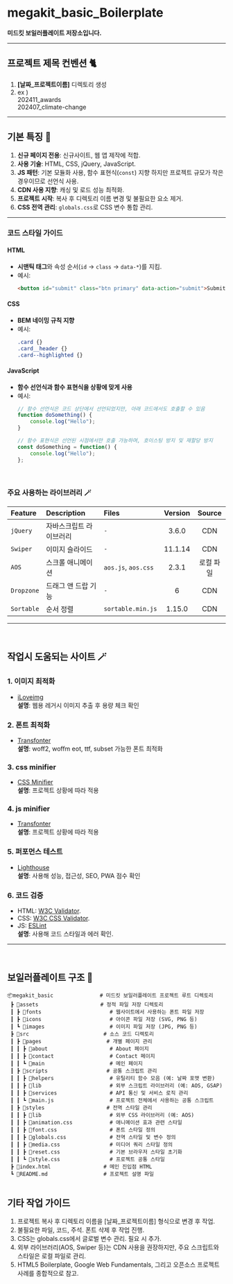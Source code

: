 # megakit_basic_Boilerplate

**미드킷 보일러플레이트 저장소입니다.**  

***

## 프로젝트 제목 컨벤션 🐈

1. **[날짜_프로젝트이름]** 디렉토리 생성
2. ex )  
      202411_awards  
      202407_climate-change
***

## 기본 특징 🐉

1. **신규 페이지 전용**: 신규사이트, 웹 앱 제작에 적합.
2. **사용 기술**: HTML, CSS, jQuery, JavaScript.
3. **JS 패턴**: 기본 모듈화 사용, 함수 표현식(`const`) 지향 하지만 프로젝트 규모가 작은 경우이므로 선언식 사용.
4. **CDN 사용 지향**: 캐싱 및 로드 성능 최적화.
5. **프로젝트 시작**: 복사 후 디렉토리 이름 변경 및 불필요한 요소 제거.
6. **CSS 전역 관리**: `globals.css`로 CSS 변수 통합 관리.

---
### **코드 스타일 가이드**
#### **HTML**
- **시맨틱 태그**와 속성 순서(`id` → `class` → `data-*`)를 지킴.
- 예시:
  ```html
  <button id="submit" class="btn primary" data-action="submit">Submit</button>
  ```
#### **CSS**
- **BEM 네이밍 규칙 지향**
- 예시:
  ```css
  .card {}
  .card__header {}
  .card--highlighted {}
  ```
#### **JavaScript**
- **함수 선언식과 함수 표현식을 상황에 맞게 사용**
- 예시:
  ```javascript
  // 함수 선언식은 코드 상단에서 선언되었지만, 아래 코드에서도 호출할 수 있음
  function doSomething() {
      console.log("Hello");
  }

  // 함수 표현식은 선언된 시점에서만 호출 가능하며, 호이스팅 방지 및 재할당 방지
  const doSomething = function() {
      console.log("Hello");
  };

  ```

<br>  

### **주요 사용하는 라이브러리** 🪄
| Feature          | Description               | Files                             | Version   | Source       |
| :-------------- | :----------------------- | :-------------------------------- | :--------:| :----------: |
| `jQuery`         | 자바스크립트 라이브러리  | `-`             | 3.6.0     | CDN          |
| `Swiper`         | 이미지 슬라이드          | `-` | 11.1.14  | CDN          |
| `AOS`            | 스크롤 애니메이션        | `aos.js`, `aos.css`               | 2.3.1     | 로컬 파일    |
| `Dropzone`       | 드래그 앤 드랍 기능      | `-` | 6       | CDN          |
| `Sortable`       | 순서 정렬                | `sortable.min.js`                 | 1.15.0    | CDN          |

***
<br>

## 작업시 도움되는 사이트 🪄
### 1. 이미지 최적화
  - [iLoveimg](https://www.iloveimg.com/ko/compress-image)  
  **설명**: 웹용 레거시 이미지 추출 후 용량 체크 확인
### 2. 폰트 최적화 
  - [Transfonter](https://transfonter.org/)  
  **설명**: woff2, woffm eot, ttf, subset 가능한 폰트 최적화 
### 3. css minifier
  - [CSS Minifier](https://www.toptal.com/developers/cssminifier)  
  **설명**: 프로젝트 상황에 따라 적용
### 4. js minifier 
  - [Transfonter](https://www.toptal.com/developers/javascript-minifier)  
  **설명**: 프로젝트 상황에 따라 적용
### 5. 퍼포먼스 테스트
  - [Lighthouse](https://developers.google.com/web/tools/lighthouse)  
  **설명**: 사용해 성능, 접근성, SEO, PWA 점수 확인
### 6. 코드 검증
- HTML: [W3C Validator](https://validator.w3.org/).
- CSS: [W3C CSS Validator](https://jigsaw.w3.org/css-validator/).
- JS: [ESLint](https://eslint.org/)  
**설명**: 사용해 코드 스타일과 에러 확인.

***
<br>

##  보일러플레이트 구조 🧱

```
📦megakit_basic               # 미드킷 보일러플레이트 프로젝트 루트 디렉토리
 ┣ 📂assets                    # 정적 파일 저장 디렉토리
 ┃ ┣ 📂fonts                      # 웹사이트에서 사용하는 폰트 파일 저장
 ┃ ┣ 📂icons                      # 아이콘 파일 저장 (SVG, PNG 등)
 ┃ ┗ 📂images                     # 이미지 파일 저장 (JPG, PNG 등)
 ┣ 📂src                        # 소스 코드 디렉토리
 ┃ ┣ 📂pages                     # 개별 페이지 관리
 ┃ ┃ ┣ 📂about                    # About 페이지
 ┃ ┃ ┣ 📂contact                  # Contact 페이지
 ┃ ┃ ┗ 📂main                     # 메인 페이지
 ┃ ┣ 📂scripts                   # 공통 스크립트 관리
 ┃ ┃ ┣ 📂helpers                  # 유틸리티 함수 모음 (예: 날짜 포맷 변환)
 ┃ ┃ ┣ 📂lib                      # 외부 스크립트 라이브러리 (예: AOS, GSAP)
 ┃ ┃ ┣ 📂services                 # API 통신 및 서비스 로직 관리
 ┃ ┃ ┗ 📜main.js                  # 프로젝트 전체에서 사용하는 공통 스크립트
 ┃ ┣ 📂styles                    # 전역 스타일 관리
 ┃ ┃ ┣ 📂lib                      # 외부 CSS 라이브러리 (예: AOS)
 ┃ ┃ ┣ 📜animation.css            # 애니메이션 효과 관련 스타일
 ┃ ┃ ┣ 📜font.css                 # 폰트 스타일 정의
 ┃ ┃ ┣ 📜globals.css              # 전역 스타일 및 변수 정의
 ┃ ┃ ┣ 📜media.css                # 미디어 쿼리 스타일 정의
 ┃ ┃ ┣ 📜reset.css                # 기본 브라우저 스타일 초기화
 ┃ ┃ ┗ 📜style.css                # 프로젝트 공통 스타일
 ┣ 📜index.html                 # 메인 진입점 HTML
 ┗ 📜README.md                  # 프로젝트 설명 파일


```

##  기타 작업 가이드
1. 프로젝트 복사 후 디렉토리 이름을 [날짜_프로젝트이름] 형식으로 변경 후 작업.
2. 불필요한 파일, 코드, 주석. 폰트 삭제 후 작업 진행.
3. CSS는 globals.css에서 글로벌 변수 관리. 필요 시 추가.
4. 외부 라이브러리(AOS, Swiper 등)는 CDN 사용을 권장하지만, 주요 스크립트와 스타일은 로컬 파일로 관리.
5. HTML5 Boilerplate, Google Web Fundamentals, 그리고 오픈소스 프로젝트 사례를 종합적으로 참고.
